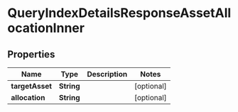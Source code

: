 

# QueryIndexDetailsResponseAssetAllocationInner


## Properties

| Name | Type | Description | Notes |
|------------ | ------------- | ------------- | -------------|
|**targetAsset** | **String** |  |  [optional] |
|**allocation** | **String** |  |  [optional] |




